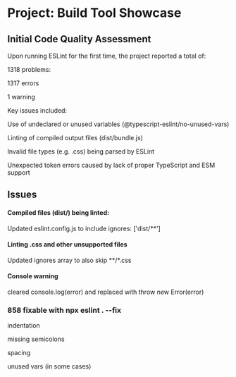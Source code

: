 # Project: Build Tool Showcase
 ## Initial Code Quality Assessment
Upon running ESLint for the first time, the project reported a total of:

1318 problems:

1317 errors

1 warning

Key issues included:

Use of undeclared or unused variables (@typescript-eslint/no-unused-vars)

Linting of compiled output files (dist/bundle.js)

Invalid file types (e.g. .css) being parsed by ESLint

Unexpected token errors caused by lack of proper TypeScript and ESM support

## Issues 
#### Compiled files (dist/) being linted:	
Updated eslint.config.js to include ignores: ['dist/**']
#### Linting .css and other unsupported files	
Updated ignores array to also skip **/*.css
#### Console warning
cleared console.log(error) and replaced with throw new Error(error)

### 858 fixable with npx eslint . --fix

indentation

missing semicolons

spacing

unused vars (in some cases)